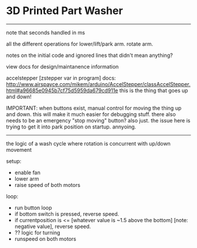 # 3D Printed Part Washer



---
note that seconds handled in ms

all the different operations for lower/lift/park arm. rotate arm.

notes on the initial code and ignored lines that didn't mean anything?

view docs for design/maintanence information

accelstepper [zstepper var in program] docs:
http://www.airspayce.com/mikem/arduino/AccelStepper/classAccelStepper.html#a96685e0945b7cf75d5959da679cd911e
this is the thing that goes up and down!

IMPORTANT: 
when buttons exist, manual control for moving the thing up and down. this will make it much easier for debugging stuff. there also needs to be an emergency "stop moving" button? also just. the issue here is trying to get it into park position on startup. annyoing.

---
the logic of a wash cycle where rotation is concurrent with up/down movement

setup: 
- enable fan
- lower arm
- raise speed of both motors

loop: 
- run button loop
- if bottom switch is pressed, reverse speed.
- if currentposition is <= [whatever value is ~1.5 above the bottom] [note: negative value], reverse speed.
- ?? logic for turning
- runspeed on both motors
